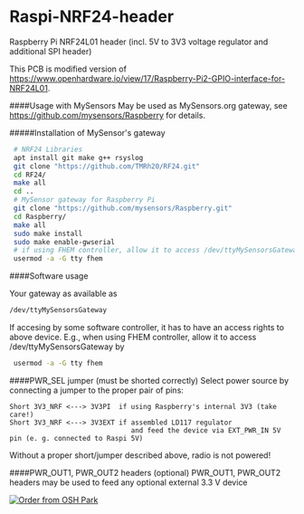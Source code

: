 # Raspi-NRF24-header
Raspberry Pi NRF24L01 header (incl. 5V to 3V3 voltage regulator and additional SPI header)

This PCB is modified version of
https://www.openhardware.io/view/17/Raspberry-Pi2-GPIO-interface-for-NRF24L01.

####Usage with MySensors
May be used as MySensors.org gateway, see
https://github.com/mysensors/Raspberry
for details.

#####Installation of MySensor's gateway
``` bash
 # NRF24 Libraries
 apt install git make g++ rsyslog
 git clone "https://github.com/TMRh20/RF24.git"
 cd RF24/
 make all
 cd ..
 # MySensor gateway for Raspberry Pi
 git clone "https://github.com/mysensors/Raspberry.git"
 cd Raspberry/
 make all
 sudo make install
 sudo make enable-gwserial
 # if using FHEM controller, allow it to access /dev/ttyMySensorsGateway
 usermod -a -G tty fhem
 ```
 
 ####Software usage
 
 Your gateway as available as 
 ``` bash
 /dev/ttyMySensorsGateway
 ```
 
 If accesing by some software controller, it has to have an access rights to above device.
 E.g., when using FHEM controller, allow it to access /dev/ttyMySensorsGateway by
``` bash
 usermod -a -G tty fhem
 ```
####PWR_SEL jumper (must be shorted correctly)
Select power source by connecting a jumper to the proper pair of pins:
```
Short 3V3_NRF <---> 3V3PI  if using Raspberry's internal 3V3 (take care!)
Short 3V3_NRF <---> 3V3EXT if assembled LD117 regulator 
                              and feed the device via EXT_PWR_IN 5V pin (e. g. connected to Raspi 5V)
```
Without a proper short/jumper described above, radio is not powered!

####PWR_OUT1, PWR_OUT2 headers (optional)
PWR_OUT1, PWR_OUT2 headers may be used to feed any optional external 3.3 V device

<a href="https://oshpark.com/shared_projects/ncBBwenI"><img src="https://a800d827b6de8403a51e-6ffc2e718631809086ea40332b2055f7.ssl.cf1.rackcdn.com/assets/badge-5b7ec47045b78aef6eb9d83b3bac6b1920de805e9a0c227658eac6e19a045b9c.png" alt="Order from OSH Park"></img></a>
